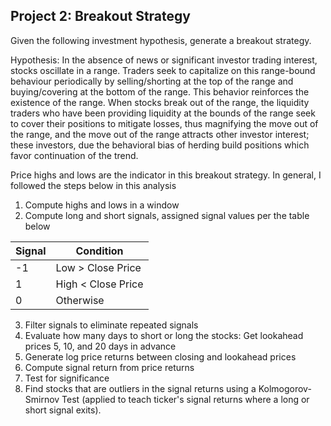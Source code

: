 ## Project 2: Breakout Strategy

Given the following investment hypothesis, generate a breakout strategy.

Hypothesis: In the absence of news or significant investor trading interest, stocks oscillate in a range. Traders seek to capitalize on this range-bound behaviour periodically by selling/shorting at the top of the range and buying/covering at the bottom of the range. This behavior reinforces the existence of the range. When stocks break out of the range, the liquidity traders who have been providing liquidity at the bounds of the range seek to cover their positions to mitigate losses, thus magnifying the move out of the range, and the move out of the range attracts other investor interest; these investors, due the behavioral bias of herding build positions which favor continuation of the trend.

Price highs and lows are the indicator in this breakout strategy. In general, I followed the steps below in this analysis

1. Compute highs and lows in a window
2. Compute long and short signals, assigned signal values per the table below

| Signal | Condition |
|--------|-----------|
|   -1   | Low  > Close Price |
|    1   | High < Close Price |
|    0   |     Otherwise      |

3. Filter signals to eliminate repeated signals
4. Evaluate how many days to short or long the stocks: Get lookahead prices 5, 10, and 20 days in advance
5. Generate log price returns between closing and lookahead prices
6. Compute signal return from price returns
7. Test for significance
8. Find stocks that are outliers in the signal returns using a Kolmogorov-Smirnov Test (applied to teach ticker's signal returns where a long or short signal exits).


